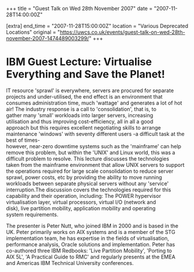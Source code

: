 +++
title = "Guest Talk on Wed 28th November 2007"
date = "2007-11-28T14:00:00Z"

[extra]
end_time = "2007-11-28T15:00:00Z"
location = "Various Deprecated Locations"
original = "https://uwcs.co.uk/events/guest-talk-on-wed-28th-november-2007-1474489003299/"
+++

# IBM Guest Lecture: Virtualise Everything and Save the Planet\!

IT resource 'sprawl' is everywhere, servers are procured for separate  
projects and under-utilised, the end effect is an environment that  
consumes administration time, much 'wattage' and generates a lot of hot  
air\! The industry response is a call to 'consolidation', that is, to  
gather many 'small' workloads into larger servers, increasing  
utilisation and thus improving cost-efficiency, all in all a good  
approach but this requires excellent negotiating skills to arrange  
maintenance 'windows' with seventy different users -a difficult task at the best of times-  
however, near-zero downtime systems such as the 'mainframe' can help  
remove this problem, but within the 'UNIX' and Linux world, this was a  
difficult problem to resolve. This lecture discusses the technologies  
taken from the mainframe environment that allow UNIX servers to support  
the operations required for large scale consolidation to reduce server  
sprawl, power costs, etc by providing the ability to move running  
workloads between separate physical servers without any 'service'  
interruption.The discussion covers the technologies required for this  
capability and their operation, including: The POWER hypervisor  
virtualisation layer, virtual processors, virtual I/O (network and  
disk), live partition mobility, application mobility and operating  
system requirements.

The presenter is Peter Nutt, who joined IBM in 2000 and is based in the  
UK. Peter primarily works on AIX systems and is a member of the STG  
implementation team, he has expertise in the fields of virtualisation,  
performance analysis, Oracle solutions and implementation. Peter has  
co-authored three IBM Redbooks: 'Live Partition Mobility', 'Porting to  
AIX 5L', 'A Practical Guide to RMC' and regularly presents at the EMEA  
and Americas IBM Technical University conferences.

